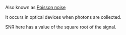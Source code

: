 Also known as [Poisson noise](Poisson%20noise.md)

It occurs in optical devices when photons are collected.

SNR here has a value of the square root of the signal.